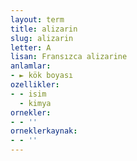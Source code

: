 ```yaml
---
layout: term
title: alizarin
slug: alizarin
letter: A
lisan: Fransızca alizarine
anlamlar:
- ► kök boyası
ozellikler:
- - isim
  - kimya
ornekler:
- - ''
orneklerkaynak:
- - ''
---
```

